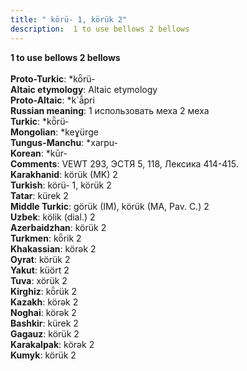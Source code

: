 ```yaml
---
title: " körü- 1, körük 2"
description:  1 to use bellows 2 bellows
---
```

<p data-pagefind-weight="0.5">
<strong> 1 to use bellows 2 bellows</strong><br><br>
<strong>Proto-Turkic</strong>:  *kȫrü-<br>
<strong>Altaic etymology</strong>:  Altaic etymology<br>
<strong> Proto-Altaic</strong>:  *k`ā́pri<br>
<strong>Russian meaning</strong>:  1 использовать меха 2 меха<br>
<strong>Turkic</strong>:  *kȫrü-<br>
<strong>Mongolian</strong>:  *keɣürge<br>
<strong>Tungus-Manchu</strong>:  *xarpu-<br>
<strong>Korean</strong>:  *kūr-<br>
<strong>Comments</strong>:  VEWT 293, ЭСТЯ 5, 118, Лексика 414-415.<br>
<strong>Karakhanid</strong>:  körük (MK) 2<br>
<strong>Turkish</strong>:  körü- 1, körük 2<br>
<strong>Tatar</strong>:  kürek 2<br>
<strong>Middle Turkic</strong>:  görük (IM), körük (MA, Pav. C.) 2<br>
<strong>Uzbek</strong>:  kölik (dial.) 2<br>
<strong>Azerbaidzhan</strong>:  körük 2<br>
<strong>Turkmen</strong>:  kȫrik 2<br>
<strong>Khakassian</strong>:  körǝk 2<br>
<strong>Oyrat</strong>:  körük 2<br>
<strong>Yakut</strong>:  küört 2<br>
<strong>Tuva</strong>:  xörük 2<br>
<strong>Kirghiz</strong>:  kȫrük 2<br>
<strong>Kazakh</strong>:  körǝk 2<br>
<strong>Noghai</strong>:  körǝk 2<br>
<strong>Bashkir</strong>:  kürek 2<br>
<strong>Gagauz</strong>:  körük 2<br>
<strong>Karakalpak</strong>:  körǝk 2<br>
<strong>Kumyk</strong>:  körük 2<br>

</p>

